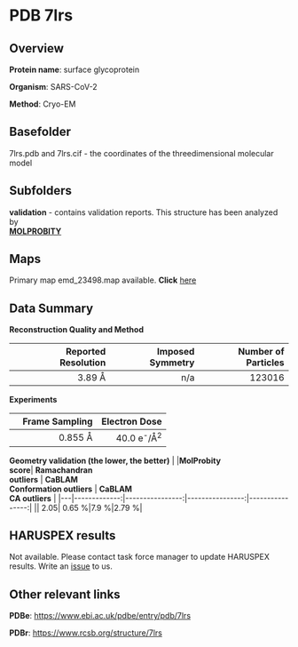 # PDB 7lrs

## Overview

**Protein name**: surface glycoprotein

**Organism**: SARS-CoV-2

**Method**: Cryo-EM



## Basefolder

7lrs.pdb and 7lrs.cif - the coordinates of the threedimensional molecular model

## Subfolders





**validation** - contains validation reports. This structure has been analyzed by <br>  [**MOLPROBITY**](https://github.com/thorn-lab/coronavirus_structural_task_force/tree/master/pdb/surface_glycoprotein/SARS-CoV-2/7lrs/validation/molprobity)    



## Maps

Primary map emd_23498.map available. **Click** [here](http://ftp.wwpdb.org/pub/emdb/structures/EMD-23498/map/) 

## Data Summary
**Reconstruction Quality and Method**

|   | Reported Resolution | Imposed Symmetry | Number of Particles |
|---|-------------:|----------------:|--------------:|
|   |3.89 Å|n/a|123016|

**Experiments**

|   | Frame Sampling | Electron Dose |
|---|-------------:|----------------:|
|   |0.855 Å|40.0 e<sup>-</sup>/Å<sup>2</sup>|

**Geometry validation (the lower, the better)**
|   |**MolProbity<br>score**| **Ramachandran<br>outliers** | **CaBLAM<br>Conformation outliers** | **CaBLAM<br>CA outliers** |
|---|-------------:|----------------:|----------------:|----------------:|
||  2.05|  0.65 %|7.9 %|2.79 %|

## HARUSPEX results

Not available. Please contact task force manager to update HARUSPEX results. Write an [issue](https://github.com/thorn-lab/coronavirus_structural_task_force/issues) to us.

## Other relevant links 
**PDBe**:  https://www.ebi.ac.uk/pdbe/entry/pdb/7lrs
 
**PDBr**: https://www.rcsb.org/structure/7lrs 
